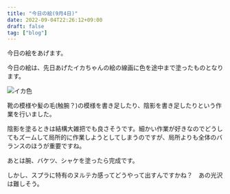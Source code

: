 ```yaml
---
title: "今日の絵(9月4日)"
date: 2022-09-04T22:26:12+09:00
draft: false
tag: ["blog"]
---
```

今日の絵をあげます。

今日の絵は、先日あげたイカちゃんの絵の線画に色を途中まで塗ったものとなります。

<!--more-->

![イカ色](/img/220904.JPG)

靴の模様や髪の毛(触腕？)の模様を書き足したり、陰影を書き足したりという作業を行いました。

陰影を塗るときは結構大雑把でも良さそうです。細かい作業が好きなのでどうしてもズームして局所的に作業しようとしてしまうのですが、局所よりも全体のバランスのほうが重要ですね。

あとは腕、バケツ、シャケを塗ったら完成です。

しかし、スプラに特有のヌルテカ感ってどうやって出すんですかね？　あの光沢は難しそう。
